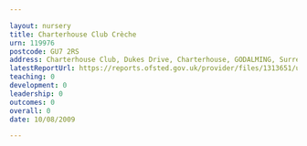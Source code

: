 ```yaml
---

layout: nursery
title: Charterhouse Club Crèche
urn: 119976
postcode: GU7 2RS
address: Charterhouse Club, Dukes Drive, Charterhouse, GODALMING, Surrey, GU7 2RS
latestReportUrl: https://reports.ofsted.gov.uk/provider/files/1313651/urn/119976.pdf
teaching: 0
development: 0
leadership: 0
outcomes: 0
overall: 0
date: 10/08/2009

---
```

